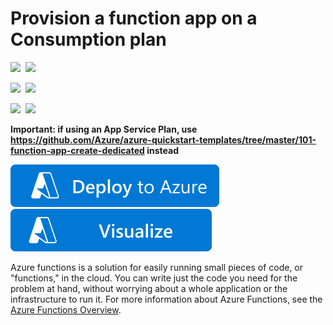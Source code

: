 # Provision a function app on a Consumption plan

<IMG SRC="https://azurequickstartsservice.blob.core.windows.net/badges/101-function-app-create-dynamic/PublicLastTestDate.svg" />&nbsp;
<IMG SRC="https://azurequickstartsservice.blob.core.windows.net/badges/101-function-app-create-dynamic/PublicDeployment.svg" />&nbsp;

<IMG SRC="https://azurequickstartsservice.blob.core.windows.net/badges/101-function-app-create-dynamic/FairfaxLastTestDate.svg" />&nbsp;
<IMG SRC="https://azurequickstartsservice.blob.core.windows.net/badges/101-function-app-create-dynamic/FairfaxDeployment.svg" />&nbsp;

<IMG SRC="https://azurequickstartsservice.blob.core.windows.net/badges/101-function-app-create-dynamic/BestPracticeResult.svg" />&nbsp;
<IMG SRC="https://azurequickstartsservice.blob.core.windows.net/badges/101-function-app-create-dynamic/CredScanResult.svg" />&nbsp;

**Important: if using an App Service Plan, use https://github.com/Azure/azure-quickstart-templates/tree/master/101-function-app-create-dedicated instead**

<a href="https://portal.azure.com/#create/Microsoft.Template/uri/https%3A%2F%2Fraw.githubusercontent.com%2Fazure%2Fazure-quickstart-templates%2Fmaster%2F101-function-app-create-dynamic%2Fazuredeploy.json" target="_blank">
    <img src="https://raw.githubusercontent.com/Azure/azure-quickstart-templates/master/1-CONTRIBUTION-GUIDE/images/deploytoazure.svg"/>
</a>
<a href="http://armviz.io/#/?load=https%3A%2F%2Fraw.githubusercontent.com%2FAzure%2Fazure-quickstart-templates%2Fmaster%2F101-function-app-create-dynamic%2Fazuredeploy.json" target="_blank">
    <img src="https://raw.githubusercontent.com/Azure/azure-quickstart-templates/master/1-CONTRIBUTION-GUIDE/images/visualizebutton.svg"/>
</a>

Azure functions is a solution for easily running small pieces of code, or "functions," in the cloud. You can write just the code you need for the problem at hand, without worrying about a whole application or the infrastructure to run it. For more information about Azure Functions, see the [Azure Functions Overview](https://azure.microsoft.com/en-us/documentation/articles/functions-overview/).


